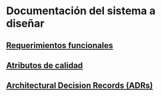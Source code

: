 # Documentación del sistema a diseñar

## [ Requerimientos funcionales ](/docs/requerimientos-funcionales.md)

## [ Atributos de calidad ](/docs/atributos-de-calidad.md)
## [ Architectural Decision Records (ADRs)](/docs/decisions/home.md)